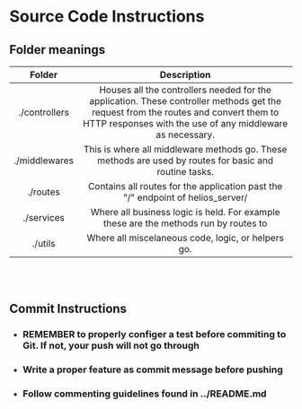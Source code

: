 # Source Code Instructions

## Folder meanings

|  **Folder**   |                                                                                         **Description**                                                                                         |
| :-----------: | :---------------------------------------------------------------------------------------------------------------------------------------------------------------------------------------------: |
| ./controllers | Houses all the controllers needed for the application. These controller methods get the request from the routes and convert them to HTTP responses with the use of any middleware as necessary. |
| ./middlewares |                                             This is where all middleware methods go. These methods are used by routes for basic and routine tasks.                                              |
|   ./routes    |                                                         Contains all routes for the application past the "/" endpoint of helios_server/                                                         |
|  ./services   |                                                      Where all business logic is held. For example these are the methods run by routes to                                                       |
|    ./utils    |                                                                       Where all miscelaneous code, logic, or helpers go.                                                                        |

<br/>

<br/>

## Commit Instructions

- ### **REMEMBER to properly configer a test before commiting to Git. If not, your push will not go through**

- ### Write a proper feature as commit message before pushing

- ### Follow commenting guidelines found in ../README.md
